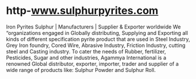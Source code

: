# http-www.sulphurpyrites.com
Iron Pyrites Sulphur | Manufacturers | Supplier &amp; Exporter worldwide We  “organizations engaged in Globally distributing, Supplying and Exporting all kinds of different specification pyrite product  that are used in Steel Industry, Grey Iron foundry, Cored Wire, Abrasive Industry, Friction Industry, cutting steel and Casting industry. To cater the needs of Rubber, fertilizer, Pesticides, Sugar and other industries, Agammya International is a renowned Global distributor, exporter, importer, trader and supplier of a wide range of products like: Sulphur Powder and Sulphur Roll. 
